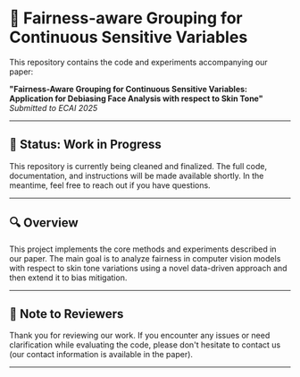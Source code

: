 # 📄 Fairness-aware Grouping for Continuous Sensitive Variables

This repository contains the code and experiments accompanying our paper:

**"Fairness-Aware Grouping for Continuous Sensitive Variables: Application for Debiasing Face Analysis with respect to Skin Tone"**  
*Submitted to ECAI 2025*

---

## 🚧 Status: Work in Progress

This repository is currently being cleaned and finalized. The full code, documentation, and instructions will be made available shortly. In the meantime, feel free to reach out if you have questions.

---

## 🔍 Overview

This project implements the core methods and experiments described in our paper. The main goal is to analyze fairness in computer vision models with respect to skin tone variations using a novel data-driven approach and then extend it to bias mitigation.

---

## 📌 Note to Reviewers

Thank you for reviewing our work. If you encounter any issues or need clarification while evaluating the code, please don't hesitate to contact us (our contact information is available in the paper).

---
